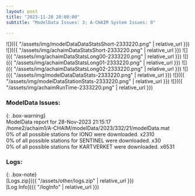 ```yaml
---
layout: post
title: "2023-11-28 20:00:00"
subtitle: "ModelData Issues: 3; A-CHAIM System Issues: 0"

---
```


![]({{ "/assets/img/modelDataDataStatsShort-2333220.png" | relative_url }})
![]({{ "/assets/img/achaimDataStatsShort-2333220.png" | relative_url }})
![]({{ "/assets/img/achaimDataStatsLong00-2333220.png" | relative_url }})
![]({{ "/assets/img/achaimDataStatsLong01-2333220.png" | relative_url }})
![]({{ "/assets/img/achaimDataStatsLong02-2333220.png" | relative_url }})
![]({{ "/assets/img/modelDataDataStats-2333220.png" | relative_url }})
![]({{ "/assets/img/modelDataStationStats-2333220.png" | relative_url }})
![]({{ "/assets/img/achaimRunTime-2333220.png" | relative_url }})


### ModelData Issues:  
  
{: .box-warning}  
 ModelData report for 28-Nov-2023 21:15:17   
 /home2/achaim1/A-CHAIM/modelData/2023/332/21/modelData.mat   
 0% of all possible stations for IONO were downloaded. x2310   
 0% of all possible stations for SENTINEL were downloaded. x30   
 0% of all possible stations for KARTVERKET were downloaded. x6531   
  


### Logs:  
  
{: .box-note}  
[Logs.zip]({{ "/assets/other/logs.zip" | relative_url }})  
[Log Info]({{ "/logInfo" | relative_url }})  
